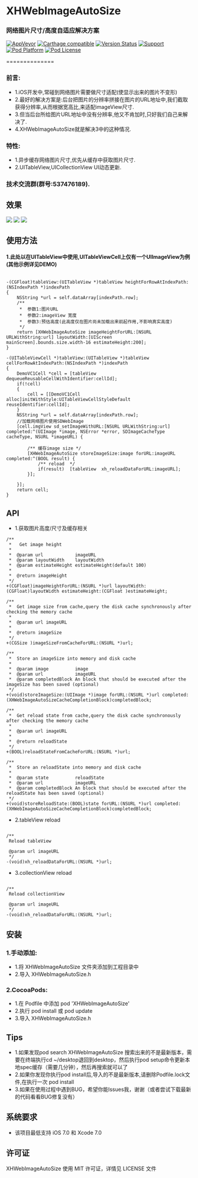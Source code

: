 
# XHWebImageAutoSize

### 网络图片尺寸/高度自适应解决方案

[![AppVeyor](https://img.shields.io/appveyor/ci/gruntjs/grunt.svg?maxAge=2592000)](https://github.com/CoderZhuXH/XHWebImageAutoSize)
[![Carthage compatible](https://img.shields.io/badge/Carthage-compatible-4BC51D.svg?style=flat)](https://github.com/CoderZhuXH/XHWebImageAutoSize)
[![Version Status](https://img.shields.io/cocoapods/v/XHWebImageAutoSize.svg?style=flat)](http://cocoadocs.org/docsets/XHWebImageAutoSize)
[![Support](https://img.shields.io/badge/support-iOS%207%2B-brightgreen.svg)](https://github.com/CoderZhuXH/XHWebImageAutoSize)
[![Pod Platform](https://img.shields.io/cocoapods/p/XHWebImageAutoSize.svg?style=flat)](http://cocoadocs.org/docsets/XHWebImageAutoSize/)
[![Pod License](https://img.shields.io/cocoapods/l/XHWebImageAutoSize.svg?style=flat)](https://github.com/CoderZhuXH/XHWebImageAutoSize/blob/master/LICENSE)

==============

### 前言:
*   1.iOS开发中,常碰到网络图片需要做尺寸适配(使显示出来的图片不变形)
*   2.最好的解决方案是:后台把图片的分辨率拼接在图片的URL地址中,我们截取获得分辨率,从而根据宽高比,来适配imageView尺寸.
*   3.但当后台所给图片URL地址中没有分辨率,他又不肯加时,只好我们自己来解决了.
*   4.XHWebImageAutoSize就是解决3中的这种情况.

### 特性:
* 1.异步缓存网络图片尺寸,优先从缓存中获取图片尺寸.
* 2.UITableView,UICollectionView UI动态更新.

### 技术交流群(群号:537476189).


## 效果
![](/ScreenShot/Demo1.png) ![](/ScreenShot/Demo2.png) ![](/ScreenShot/Demo3.png)


## 使用方法

####    1.此处以在UITableView中使用,UITableViewCell上仅有一个UIImageView为例(其他示例详见DEMO)
```objc
   
-(CGFloat)tableView:(UITableView *)tableView heightForRowAtIndexPath:(NSIndexPath *)indexPath
{
    NSString *url = self.dataArray[indexPath.row];
    /**
     *  参数1:图片URL
     *  参数2:imageView 宽度
     *  参数3:预估高度(此高度仅在图片尚未加载出来前起作用,不影响真实高度)
     */
    return [XHWebImageAutoSize imageHeightForURL:[NSURL URLWithString:url] layoutWidth:[UIScreen mainScreen].bounds.size.width-16 estimateHeight:200];
}   

-(UITableViewCell *)tableView:(UITableView *)tableView cellForRowAtIndexPath:(NSIndexPath *)indexPath
{
    DemoVC1Cell *cell = [tableView dequeueReusableCellWithIdentifier:cellId];
    if(!cell)
    {
        cell = [[DemoVC1Cell alloc]initWithStyle:UITableViewCellStyleDefault reuseIdentifier:cellId];
    }
    NSString *url = self.dataArray[indexPath.row];
    //加载网络图片使用SDWebImage
    [cell.imgView sd_setImageWithURL:[NSURL URLWithString:url] completed:^(UIImage *image, NSError *error, SDImageCacheType cacheType, NSURL *imageURL) {
        
        /** 缓存image size */
        [XHWebImageAutoSize storeImageSize:image forURL:imageURL completed:^(BOOL result) {
            /** reload  */
            if(result)  [tableView  xh_reloadDataForURL:imageURL];
        }];
        
    }];
    return cell;
}
```
##  API

*   1.获取图片高度/尺寸及缓存相关

```objc
/**
 *   Get image height
 *
 *  @param url            imageURL
 *  @param layoutWidth    layoutWidth
 *  @param estimateHeight estimateHeight(default 100)
 *
 *  @return imageHeight
 */
+(CGFloat)imageHeightForURL:(NSURL *)url layoutWidth:(CGFloat)layoutWidth estimateHeight:(CGFloat )estimateHeight;

/**
 *  Get image size from cache,query the disk cache synchronously after checking the memory cache
 *
 *  @param url imageURL
 *
 *  @return imageSize
 */
+(CGSize )imageSizeFromCacheForURL:(NSURL *)url;

/**
 *  Store an imageSize into memory and disk cache
 *
 *  @param image          image
 *  @param url            imageURL
 *  @param completedBlock An block that should be executed after the imageSize has been saved (optional)
 */
+(void)storeImageSize:(UIImage *)image forURL:(NSURL *)url completed:(XHWebImageAutoSizeCacheCompletionBlock)completedBlock;

/**
 *  Get reload state from cache,query the disk cache synchronously after checking the memory cache
 *
 *  @param url imageURL
 *
 *  @return reloadState
 */
+(BOOL)reloadStateFromCacheForURL:(NSURL *)url;

/**
 *  Store an reloadState into memory and disk cache
 *
 *  @param state          reloadState
 *  @param url            imageURL
 *  @param completedBlock An block that should be executed after the reloadState has been saved (optional)
 */
+(void)storeReloadState:(BOOL)state forURL:(NSURL *)url completed:(XHWebImageAutoSizeCacheCompletionBlock)completedBlock;
```

*   2.tableView reload

```objc

/**
 Reload tableView

 @param url imageURL
 */
-(void)xh_reloadDataForURL:(NSURL *)url;

```

*   3.collectionView reload

```objc

/**
 Reload collectionView
 
 @param url imageURL
 */
-(void)xh_reloadDataForURL:(NSURL *)url;

```
##  安装
### 1.手动添加:<br>
*   1.将 XHWebImageAutoSize 文件夹添加到工程目录中<br>
*   2.导入 XHWebImageAutoSize.h

### 2.CocoaPods:<br>
*   1.在 Podfile 中添加 pod 'XHWebImageAutoSize'<br>
*   2.执行 pod install 或 pod update<br>
*   3.导入 XHWebImageAutoSize.h

##  Tips
*   1.如果发现pod search XHWebImageAutoSize 搜索出来的不是最新版本，需要在终端执行cd ~/desktop退回到desktop，然后执行pod setup命令更新本地spec缓存（需要几分钟），然后再搜索就可以了
*   2.如果你发现你执行pod install后,导入的不是最新版本,请删除Podfile.lock文件,在执行一次 pod install
*   3.如果在使用过程中遇到BUG，希望你能Issues我，谢谢（或者尝试下载最新的代码看看BUG修复没有）

##  系统要求
*   该项目最低支持 iOS 7.0 和 Xcode 7.0

##  许可证
XHWebImageAutoSize 使用 MIT 许可证，详情见 LICENSE 文件